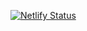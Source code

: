 [![Netlify Status](https://api.netlify.com/api/v1/badges/cd1cc40d-e8f6-438d-b8cc-8b81883cc8b7/deploy-status)](https://app.netlify.com/sites/krass/deploys)
